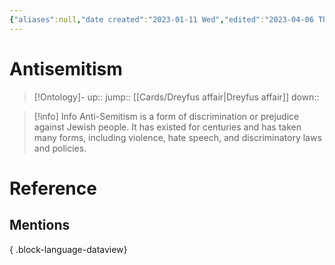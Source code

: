 ```yaml
---
{"aliases":null,"date created":"2023-01-11 Wed","edited":"2023-04-06 Thu","dg-publish":true,"permalink":"/cards/antisemitism/","dgPassFrontmatter":true}
---
```


# Antisemitism

> [!Ontology]-
> up:: 
> jump:: [[Cards/Dreyfus affair\|Dreyfus affair]]
> down:: 

> [!info] Info
> Anti-Semitism is a form of discrimination or prejudice against Jewish people. It has existed for centuries and has taken many forms, including violence, hate speech, and discriminatory laws and policies.

# Reference

## Mentions

{ .block-language-dataview}